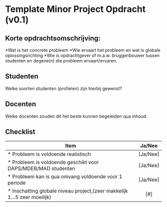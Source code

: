 # Template Minor Project Opdracht (v0.1)

## Korte opdrachtsomschrijving:

*Wat is het concrete probleem
*Wie ervaart het probleem en wat is globale oplossingsrichting
*Wie is opdrachtgever of m.a.w. bruggenbouwer tussen studenten en degene(n) die probleem ervaart/ervaren.

## Studenten
Welke soorten studenten (profielen) zijn hierbij gewenst?

## Docenten

Welke docenten zouden dit het beste kunnen begeleiden qua inhoud.

## Checklist
|Item|Ja/Nee|
|-------------------------------------------------------------------------|:--------:|
| * Probleem is voldoende realistisch                                     | [Ja/Nee] |
| * Probleem is voldoende geschikt voor DAPS/MDEB/MAD studenten           | [Ja/Nee] |
| * Probleem kan is qua omvang voldoende voor 1 periode                   | [Ja/Nee] |
| * Inschatting globale niveau project,(zeer makkelijk 1…5 zeer moeilijk) |    [#]   |
